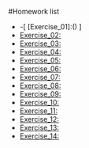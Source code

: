 #Homework list
* -[ [Exercise_01]:() ]
* [Exercise_02:]()
* [Exercise_03:]()
* [Exercise_04:]()
* [Exercise_05:]()
* [Exercise_06:]()
* [Exercise_07:]()
* [Exercise_08:]()
* [Exercise_09:]()
* [Exercise_10:]()
* [Exercise_11:]()
* [Exercise_12:]()
* [Exercise_13:]()
* [Exercise_14:]()
